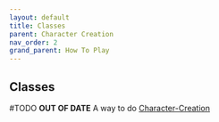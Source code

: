 ```yaml
---
layout: default
title: Classes
parent: Character Creation
nav_order: 2
grand_parent: How To Play
---
```

## Classes
#TODO **OUT OF DATE**
A way to do [Character-Creation](Character-Creation)

